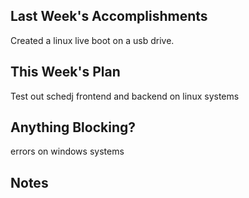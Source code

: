 ## Last Week's Accomplishments
Created a linux live boot on a usb drive.

## This Week's Plan
Test out schedj frontend and backend on linux systems

## Anything Blocking?
errors on windows systems

## Notes

